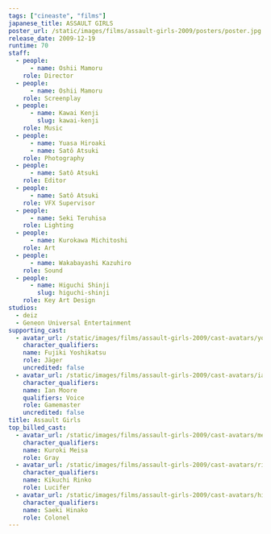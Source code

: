 ```yaml
---
tags: ["cineaste", "films"]
japanese_title: ASSAULT GIRLS
poster_url: /static/images/films/assault-girls-2009/posters/poster.jpg
release_date: 2009-12-19
runtime: 70
staff:
  - people:
      - name: Oshii Mamoru
    role: Director
  - people:
      - name: Oshii Mamoru
    role: Screenplay
  - people:
      - name: Kawai Kenji
        slug: kawai-kenji
    role: Music
  - people:
      - name: Yuasa Hiroaki
      - name: Satô Atsuki
    role: Photography
  - people:
      - name: Satô Atsuki
    role: Editor
  - people:
      - name: Satô Atsuki
    role: VFX Supervisor
  - people:
      - name: Seki Teruhisa
    role: Lighting
  - people:
      - name: Kurokawa Michitoshi
    role: Art
  - people:
      - name: Wakabayashi Kazuhiro
    role: Sound
  - people:
      - name: Higuchi Shinji
        slug: higuchi-shinji
    role: Key Art Design
studios:
  - deiz
  - Geneon Universal Entertainment
supporting_cast:
  - avatar_url: /static/images/films/assault-girls-2009/cast-avatars/yoshikatsu-fujiki-0.jpg
    character_qualifiers:
    name: Fujiki Yoshikatsu
    role: Jäger
    uncredited: false
  - avatar_url: /static/images/films/assault-girls-2009/cast-avatars/ian-moore-0.jpg
    character_qualifiers:
    name: Ian Moore
    qualifiers: Voice
    role: Gamemaster
    uncredited: false
title: Assault Girls
top_billed_cast:
  - avatar_url: /static/images/films/assault-girls-2009/cast-avatars/meisa-kuroki-0.jpg
    character_qualifiers:
    name: Kuroki Meisa
    role: Gray
  - avatar_url: /static/images/films/assault-girls-2009/cast-avatars/rinko-kikuchi-0.jpg
    character_qualifiers:
    name: Kikuchi Rinko
    role: Lucifer
  - avatar_url: /static/images/films/assault-girls-2009/cast-avatars/hinako-saeki-0.jpg
    character_qualifiers:
    name: Saeki Hinako
    role: Colonel
---
```

